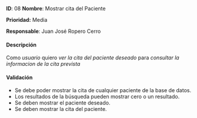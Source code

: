 **ID**: 08
**Nombre**: Mostrar cita del Paciente

**Prioridad:** Media

**Responsable**: Juan José Ropero Cerro

#### Descripción

Como *usuario* quiero *ver la cita del paciente deseado* para *consultar la informacion de la cita prevista*

#### Validación

* Se debe poder mostrar la cita de cualquier paciente de la base de datos.
* Los resultados de la búsqueda pueden mostrar cero o un resultado.
* Se deben mostrar el paciente deseado.
* Se deben mostrar la cita del paciente.
